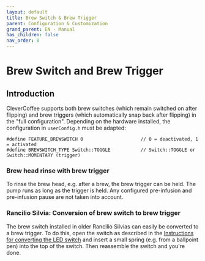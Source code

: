 ```yaml
---
layout: default
title: Brew Switch & Brew Trigger
parent: Configuration & Customization
grand_parent: EN - Manual
has_children: false
nav_order: 8
---
```


# Brew Switch and Brew Trigger

## Introduction

CleverCoffee supports both brew switches (which remain switched on after flipping) and brew triggers (which automatically snap back after flipping) in the "full configuration".
Depending on the hardware installed, the configuration in `userConfig.h` must be adapted:

```
#define FEATURE_BREWSWITCH 0                     // 0 = deactivated, 1 = activated
#define BREWSWITCH_TYPE Switch::TOGGLE           // Switch::TOGGLE or Switch::MOMENTARY (trigger)
```

### Brew head rinse with brew trigger

To rinse the brew head, e.g. after a brew, the brew trigger can be held. The pump runs as long as the trigger is held. Any configured pre-infusion and pre-infusion pause are not taken into account.

### Rancilio Silvia: Conversion of brew switch to brew trigger

The brew switch installed in older Rancilio Silvias can easily be converted to a brew trigger. To do this, open the switch as described in the [Instructions for converting the LED switch](../hardware/led-mod.md) and insert a small spring (e.g. from a ballpoint pen) into the top of the switch. Then reassemble the switch and you're done.
